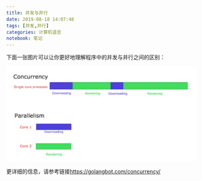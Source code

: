 ```yaml
---
title: 并发与并行
date: 2019-08-18 14:07:48
tags: [并发,并行]
categories: 计算机语言
notebook: 笔记
---
```


下面一张图片可以让你更好地理解程序中的并发与并行之间的区别：
<!-- more -->
![concurrency and parallel](并发与并行/concurrency_and_parallelism.png)

更详细的信息，请参考链接<a>https://golangbot.com/concurrency/</a>